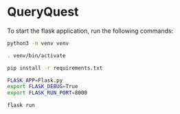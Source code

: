# QueryQuest

To start the flask application, run the following commands:

```bash
python3 -m venv venv
```
```bash
. venv/bin/activate
```
```bash
pip install -r requirements.txt
```
```bash
FLASK_APP=Flask.py      
export FLASK_DEBUG=True
export FLASK_RUN_PORT=8000
```
```bash
flask run
```